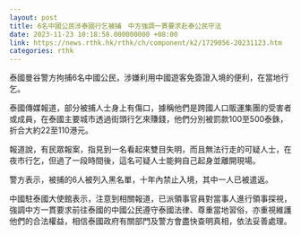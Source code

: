 ```yaml
---
layout: post
title: 6名中國公民涉泰國行乞被捕　中方強調一貫要求赴泰公民守法
date: 2023-11-23 10:18:58.000000000 +08:00
link: https://news.rthk.hk/rthk/ch/component/k2/1729056-20231123.htm
categories: rthk
---
```


泰國曼谷警方拘捕6名中國公民，涉嫌利用中國遊客免簽證入境的便利，在當地行乞。

泰國傳媒報道，部分被捕人士身上有傷口，據稱他們是跨國人口販運集團的受害者或成員，在泰國主要城市透過街頭行乞來賺錢，他們分別被罰款100至500泰銖，折合大約22至110港元。

報道說，有民眾報案，指見到一名看起來雙目失明，而且無法行走的可疑人士，在夜市行乞，但過了一段時間後，這名可疑人士能夠自己起身並離開現場。

警方表示，被捕的6人被列入黑名單，十年內禁止入境，其中一人已被遣返。

中國駐泰國大使館表示，注意到相關報道，已派領事官員對當事人進行領事探視，強調中方一貫要求前往泰國的中國公民遵守泰國法律、尊重當地習俗，亦重視維護他們的合法權益，相信泰國政府有關部門及警方會盡快查明真相，依法妥善處理。
